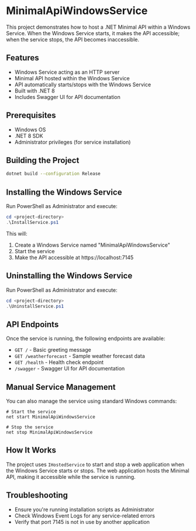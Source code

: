 # MinimalApiWindowsService

This project demonstrates how to host a .NET Minimal API within a Windows Service. When the Windows Service starts, it makes the API accessible; when the service stops, the API becomes inaccessible.

## Features

- Windows Service acting as an HTTP server
- Minimal API hosted within the Windows Service
- API automatically starts/stops with the Windows Service
- Built with .NET 8
- Includes Swagger UI for API documentation

## Prerequisites

- Windows OS
- .NET 8 SDK
- Administrator privileges (for service installation)

## Building the Project

```bash
dotnet build --configuration Release
```

## Installing the Windows Service

Run PowerShell as Administrator and execute:

```powershell
cd <project-directory>
.\InstallService.ps1
```

This will:

1. Create a Windows Service named "MinimalApiWindowsService"
2. Start the service
3. Make the API accessible at https://localhost:7145

## Uninstalling the Windows Service

Run PowerShell as Administrator and execute:

```powershell
cd <project-directory>
.\UninstallService.ps1
```

## API Endpoints

Once the service is running, the following endpoints are available:

- `GET /` - Basic greeting message
- `GET /weatherforecast` - Sample weather forecast data
- `GET /health` - Health check endpoint
- `/swagger` - Swagger UI for API documentation

## Manual Service Management

You can also manage the service using standard Windows commands:

```
# Start the service
net start MinimalApiWindowsService

# Stop the service
net stop MinimalApiWindowsService
```

## How It Works

The project uses `IHostedService` to start and stop a web application when the Windows Service starts or stops. The web application hosts the Minimal API, making it accessible while the service is running.

## Troubleshooting

- Ensure you're running installation scripts as Administrator
- Check Windows Event Logs for any service-related errors
- Verify that port 7145 is not in use by another application
